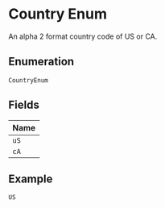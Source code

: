 
# Country Enum

An alpha 2 format country code of US or CA.

## Enumeration

`CountryEnum`

## Fields

| Name |
|  --- |
| `uS` |
| `cA` |

## Example

```
US
```

